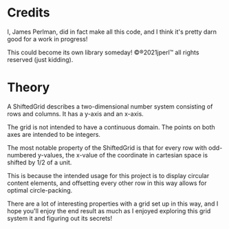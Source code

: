 # Credits

I, James Perlman, did in fact make all this code, and I think it's pretty darn good for a work in progress!

This could become its own library someday! ©®2021jperl™ all rights reserved (just kidding).

# Theory

A ShiftedGrid describes a two-dimensional number system consisting of rows and columns.  It has a y-axis and an x-axis.

The grid is not intended to have a continuous domain.  The points on both axes are intended to be integers.

The most notable property of the ShiftedGrid is that for every row with odd-numbered y-values, the x-value of the coordinate in cartesian space is shifted by 1/2 of a unit.

This is because the intended usage for this project is to display circular content elements, and offsetting every other row in this way allows for optimal circle-packing.

There are a lot of interesting properties with a grid set up in this way, and I hope you'll enjoy the end result as much as I enjoyed exploring this grid system it and figuring out its secrets!